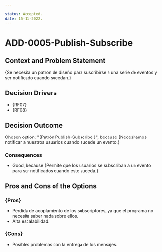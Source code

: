 ```yaml
---

status: Accepted.
date: 15-11-2022.
---
```

# ADD-0005-Publish-Subscribe

## Context and Problem Statement

{Se necesita un patron de diseño para suscribirse a una serie de eventos y ser notificado cuando sucedan.}

## Decision Drivers

* {RF07}
* {RF08}

## Decision Outcome

Chosen option: "{Patrón Publish-Subscribe }", because
{Necesitamos notificar a nuestros usuarios cuando sucede un evento.}

### Consequences

* Good, because {Permite que los usuarios se subscriban a un evento para ser notificados cuando este suceda.}

## Pros and Cons of the Options

### {Pros}

* Perdida de acoplamiento de los subscriptores, ya que el programa no necesita saber nada sobre ellos.
* Alta escalabilidad.
### {Cons}

* Posibles problemas con la entrega de los mensajes.

